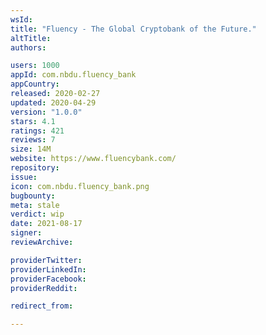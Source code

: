 ```yaml
---
wsId: 
title: "Fluency - The Global Cryptobank of the Future."
altTitle: 
authors:

users: 1000
appId: com.nbdu.fluency_bank
appCountry: 
released: 2020-02-27
updated: 2020-04-29
version: "1.0.0"
stars: 4.1
ratings: 421
reviews: 7
size: 14M
website: https://www.fluencybank.com/
repository: 
issue: 
icon: com.nbdu.fluency_bank.png
bugbounty: 
meta: stale
verdict: wip
date: 2021-08-17
signer: 
reviewArchive:

providerTwitter: 
providerLinkedIn: 
providerFacebook: 
providerReddit: 

redirect_from:

---
```


